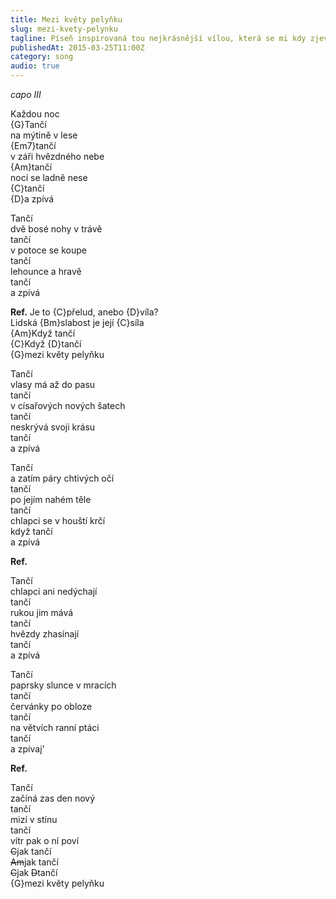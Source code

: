 ```yaml
---
title: Mezi květy pelyňku
slug: mezi-kvety-pelynku
tagline: Píseň inspirovaná tou nejkrásnější vílou, která se mi kdy zjevila
publishedAt: 2015-03-25T11:00Z
category: song
audio: true
---
```

_capo III_

Každou noc \
{G}Tančí \
na mýtině v lese \
{Em7}tančí \
v záři hvězdného nebe \
{Am}tančí \
nocí se ladně nese \
{C}tančí \
{D}a zpívá

Tančí \
dvě bosé nohy v trávě \
tančí \
v potoce se koupe \
tančí \
lehounce a hravě \
tančí \
a zpívá

**Ref.** Je to {C}přelud, anebo {D}víla? \
Lidská {Bm}slabost je její {C}síla \
{Am}Když tančí \
{C}Když {D}tančí \
{G}mezi květy pelyňku

Tančí \
vlasy má až do pasu \
tančí \
v císařových nových šatech \
tančí \
neskrývá svoji krásu \
tančí \
a zpívá

Tančí \
a zatím páry chtivých očí \
tančí \
po jejím nahém těle \
tančí \
chlapci se v houští krčí \
když tančí \
a zpívá

**Ref.**

Tančí \
chlapci ani nedýchají \
tančí \
rukou jim mává \
tančí \
hvězdy zhasínají \
tančí \
a zpívá

Tančí \
paprsky slunce v mracích \
tančí \
červánky po obloze \
tančí \
na větvích ranní ptáci \
tančí \
a zpívaj'

**Ref.**

Tančí \
začíná zas den nový \
tančí \
mizí v stínu \
tančí \
vítr pak o ní poví \
~~C~~jak tančí \
~~Am~~jak tančí \
~~C~~jak ~~D~~tančí \
{G}mezi květy pelyňku
